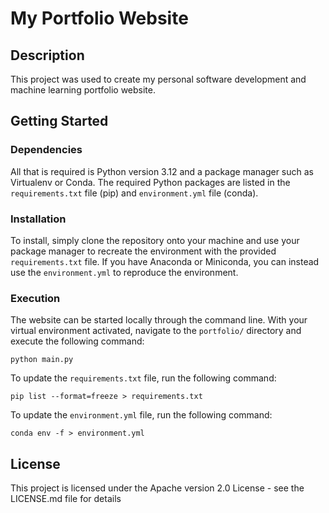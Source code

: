 # My Portfolio Website

## Description

This project was used to create my personal software development and machine learning portfolio website.

## Getting Started

### Dependencies

All that is required is Python version 3.12 and a package manager such as Virtualenv or Conda. The required Python packages are listed in the `requirements.txt` file (pip) and `environment.yml` file (conda).

### Installation

To install, simply clone the repository onto your machine and use your package manager to recreate the environment with the provided `requirements.txt` file. If you have Anaconda or Miniconda, you can instead use the `environment.yml` to reproduce the environment.

### Execution

The website can be started locally through the command line. With your virtual environment activated, navigate to the `portfolio/` directory and execute the following command: 
```
python main.py
```

To update the `requirements.txt` file, run the following command:
```
pip list --format=freeze > requirements.txt
```
To update the `environment.yml` file, run the following command:
```
conda env -f > environment.yml
```

## License

This project is licensed under the Apache version 2.0 License - see the LICENSE.md file for details

